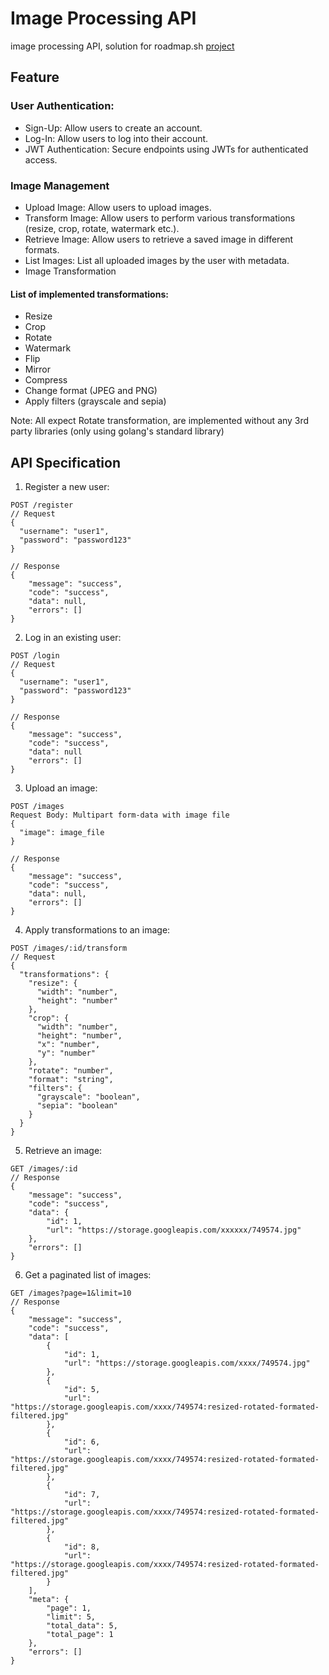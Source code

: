 # Image Processing API
image processing API, solution for roadmap.sh [project](https://roadmap.sh/projects/image-processing-service)

## Feature
### User Authentication:
- Sign-Up: Allow users to create an account.
- Log-In: Allow users to log into their account.
- JWT Authentication: Secure endpoints using JWTs for authenticated access.

### Image Management
- Upload Image: Allow users to upload images.
- Transform Image: Allow users to perform various transformations (resize, crop, rotate, watermark etc.).
- Retrieve Image: Allow users to retrieve a saved image in different formats.
- List Images: List all uploaded images by the user with metadata.
- Image Transformation

#### List of implemented transformations:
- Resize
- Crop
- Rotate
- Watermark
- Flip
- Mirror
- Compress
- Change format (JPEG and PNG)
- Apply filters (grayscale and sepia)



Note: All expect Rotate transformation, are implemented without any 3rd party libraries (only using golang's standard library)


## API Specification
1. Register a new user:
```
POST /register
// Request
{
  "username": "user1",
  "password": "password123"
}

// Response
{
	"message": "success",
	"code": "success",
	"data": null,
	"errors": []
}

```


2. Log in an existing user:
```
POST /login
// Request
{
  "username": "user1",
  "password": "password123"
}

// Response
{
	"message": "success",
	"code": "success",
	"data": null
	"errors": []
}
```


3. Upload an image:
```
POST /images
Request Body: Multipart form-data with image file
{
  "image": image_file
}

// Response
{
	"message": "success",
	"code": "success",
	"data": null,
	"errors": []
}
```

4. Apply transformations to an image:
```
POST /images/:id/transform
// Request
{
  "transformations": {
    "resize": {
      "width": "number",
      "height": "number"
    },
    "crop": {
      "width": "number",
      "height": "number",
      "x": "number",
      "y": "number"
    },
    "rotate": "number",
    "format": "string",
    "filters": {
      "grayscale": "boolean",
      "sepia": "boolean"
    }
  }
}
```

5. Retrieve an image:
```
GET /images/:id
// Response
{
	"message": "success",
	"code": "success",
	"data": {
		"id": 1,
		"url": "https://storage.googleapis.com/xxxxxx/749574.jpg"
	},
	"errors": []
}
```

6. Get a paginated list of images:
```
GET /images?page=1&limit=10
// Response
{
	"message": "success",
	"code": "success",
	"data": [
		{
			"id": 1,
			"url": "https://storage.googleapis.com/xxxx/749574.jpg"
		},
		{
			"id": 5,
			"url": "https://storage.googleapis.com/xxxx/749574:resized-rotated-formated-filtered.jpg"
		},
		{
			"id": 6,
			"url": "https://storage.googleapis.com/xxxx/749574:resized-rotated-formated-filtered.jpg"
		},
		{
			"id": 7,
			"url": "https://storage.googleapis.com/xxxx/749574:resized-rotated-formated-filtered.jpg"
		},
		{
			"id": 8,
			"url": "https://storage.googleapis.com/xxxx/749574:resized-rotated-formated-filtered.jpg"
		}
	],
	"meta": {
		"page": 1,
		"limit": 5,
		"total_data": 5,
		"total_page": 1
	},
	"errors": []
}
```
